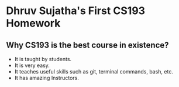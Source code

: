 # Dhruv Sujatha's First CS193 Homework

## Why CS193 is the best course in existence?

- It is taught by students.
- It is very easy.
- It teaches useful skills such as git, terminal commands, bash, etc.
- It has amazing Instructors.
